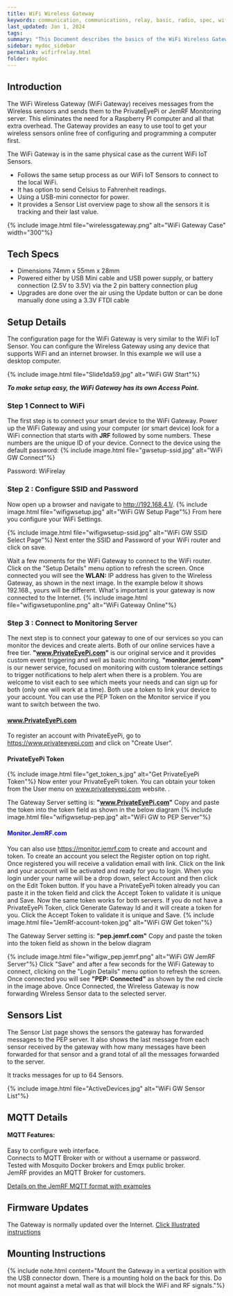 ```yaml
---
title: WiFi Wireless Gateway
keywords: communication, communications, relay, basic, radio, spec, wifi, sensor
last_updated: Jan 1, 2024
tags:
summary: "This Document describes the basics of the WiFi Wireless Gateway"
sidebar: mydoc_sidebar
permalink: wifirfrelay.html
folder: mydoc
---
```

## Introduction
The WiFi Wireless Gateway (WiFi Gateway) receives messages from the Wireless sensors and sends them to the PrivateEyePi or JemRF Monitoring server. This eliminates the need for a Raspberry PI computer and all that extra overhead. The Gateway provides an easy to use tool to get your wireless sensors online free of configuring and programming a computer first.<br />

The WiFi Gateway is in the same physical case as the current WiFi IoT Sensors.
 * Follows the same setup process as our WiFi IoT Sensors to connect to the local WiFi.
 * It has option to send Celsius to Fahrenheit readings.
 * Using a USB-mini connector for power.
 * It provides a Sensor List overview page to show all the sensors it is tracking and their last value.

{% include image.html file="wirelessgateway.png" alt="WiFi Gateway Case" width="300"%}

## Tech Specs
* Dimensions 74mm x 55mm x 28mm
* Powered either by USB Mini cable and USB power supply, or battery connection (2.5V to 3.5V) via the 2 pin battery connection plug
* Upgrades are done over the air using the Update button or can be done manually done using a 3.3V FTDI cable


## Setup Details
The configuration page for the WiFi Gateway is very similar to the WiFi IoT Sensor.
You can configure the Wireless Gateway using any device that supports WiFi and an internet browser. In this example we will use a desktop computer.

{% include image.html file="Slide1da59.jpg" alt="WiFi GW Start"%}


***To make setup easy, the WiFi Gateway has its own Access Point.***

### Step 1 Connect to WiFi

The first step is to connect your smart device to the WiFi Gateway. Power up the WiFi Gateway and using your computer (or smart device) look for a WiFi connection that starts with **JRF** followed by some numbers. These numbers are the unique ID of your device. Connect to the device using the default password:
{% include image.html file="gwsetup-ssid.jpg" alt="WiFi GW Connect"%}


Password: WiFirelay

### Step 2 : Configure SSID and Password
Now open up a browser  and navigate to http://192.168.4.1/.
{% include image.html file="wifigwsetup.jpg" alt="WiFi GW Setup Page"%}
From here you configure your WiFi Settings.

{% include image.html file="wifigwsetup-ssid.jpg" alt="WiFi GW SSID Select Page"%}
Next enter the SSID and Password of your WiFi router and click on save.

Wait a few moments for the WiFi Gateway to connect to the WiFi router. Click on the "Setup Details" menu option to refresh the screen. Once connected you will see the **WLAN:** IP address has given to the Wireless Gateway, as shown in the next image. In the example below it shows 192.168., yours will be different. What's important is your gateway is now connected to the Internet.
{% include image.html file="wifigwsetuponline.png" alt="WiFi Gateway Online"%}

### Step 3 : Connect to Monitoring Server
The next step is to connect your gateway to one of our services so you can monitor the devices and create alerts.  Both of our online services have a free tier.
**"www.PrivateEyePi.com"** is our original service and it provides custom event triggering and well as basic monitoring.
**"monitor.jemrf.com"** is our newer service, focused on monitoring with custom tolerance settings to trigger notifications to help alert when there is a problem.  You are welcome to visit each to see which meets your needs and can sign up for both (only one will work at a time). Both use a token to link your device to your account. You can use the PEP Token on the Monitor service if you want to switch between the two.

#### <span style="color:blue">www.PrivateEyePi.com</span>

To register an account with PrivateEyePi, go to https://www.privateeyepi.com and click on "Create User".

#### PrivateEyePi Token
{% include image.html file="get_token_s.jpg" alt="Get PrivateEyePi Token"%}
Now enter your PrivateEyePi token. You can obtain your token from the User menu on www.privateeyepi.com website.
.

 The Gateway Server setting is: **"www.PrivateEyePi.com"**
 Copy and paste the token into the token field as shown in the below diagram
{% include image.html file="wifigwsetup-pep.jpg" alt="WiFi GW to PEP Server"%}


#### <span style="color:blue">Monitor.JemRF.com</span>
 You can also use https://monitor.jemrf.com to create and account and token.
 To create an account you select the Register option on top right. Once registered you will receive a validation email with link. Click on the link and your account will be activated and ready for you to login.
 When you login under your name will be a drop down, select Account and then click on the Edit Token button. If you have a PrivateEyePi token already you can paste it in the token field and click the Accept Token to validate it is unique and Save. Now the same token works for both servers.
 If you do not have a PrivateEyePi Token, click Generate Gateway Id and it will create a token for you. Click the Accept Token to validate it is unique and Save.
{% include image.html file="JemRf-account-token.jpg" alt="WiFi GW Get token"%}

 The Gateway Server setting is: **"pep.jemrf.com"**
 Copy and paste the token into the token field as shown in the below diagram

{% include image.html file="wifigw_pep.jemrf.png" alt="WiFi GW JemRF Server"%}
Click "Save" and after a few seconds for the WiFi Gateway to connect, clicking on the "Login Details" menu option to refresh the screen. Once connected you will see **"PEP: Connected"** as shown by the red circle in the image above. Once Connected, the Wireless Gateway is now forwarding Wireless Sensor data to the selected server.

## Sensors List
The Sensor List page shows the sensors the gateway has forwarded messages to the PEP server. It also shows the last message from each sensor received by the gateway with how many messages have been forwarded for that sensor and a grand total of all the messages forwarded to the server.

It tracks messages for up to 64 Sensors.

{% include image.html file="ActiveDevices.jpg" alt="WiFi GW Sensor List"%}

## MQTT Details
#### MQTT Features:
Easy to configure web interface.<br />
Connects to MQTT Broker with or without a username or password.<br />
Tested with Mosquito Docker brokers and Emqx public broker.<br />
JemRF provides an MQTT Broker for customers.

[Details on the JemRF MQTT format with examples](gatewaymqtt.html)

## Firmware Updates
The Gateway is normally updated over the Internet.
[Click Illustrated instructions](wifi-gw-update.html)

## Mounting Instructions
{% include note.html content="Mount the Gateway in a vertical position with the USB connector down. There is a mounting hold on the back for this. Do not mount against a metal wall as that will block the WiFi and RF signals."%}

